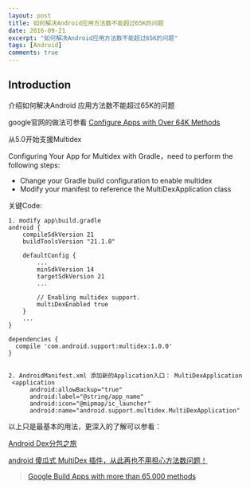 ```yaml
---
layout: post
title: 如何解决Android应用方法数不能超过65K的问题
date: 2016-09-21
excerpt: "如何解决Android应用方法数不能超过65K的问题"
tags: [Android]
comments: true
---
```



## Introduction

介绍如何解决Android 应用方法数不能超过65K的问题

google官网的做法可参看 [Configure Apps with Over 64K Methods](https://developer.android.com/studio/build/multidex.html)

从5.0开始支援Multidex

Configuring Your App for Multidex with Gradle，need to perform the following steps:

- Change your Gradle build configuration to enable multidex
- Modify your manifest to reference the MultiDexApplication class


关键Code:
    
    1. modify app\build.gradle
    android {
        compileSdkVersion 21
        buildToolsVersion "21.1.0"
    
        defaultConfig {
            ...
            minSdkVersion 14
            targetSdkVersion 21
            ...
    
            // Enabling multidex support.
            multiDexEnabled true
        }
        ...
    }
    
    dependencies {
      compile 'com.android.support:multidex:1.0.0'
    }


    2. AndroidManifest.xml 添加新的Application入口： MultiDexApplication
     <application
          android:allowBackup="true"
          android:label="@string/app_name"
          android:icon="@mipmap/ic_launcher"
          android:name="android.support.multidex.MultiDexApplication"


以上只是最基本的用法，更深入的了解可以参看：

[Android Dex分包之旅](http://yydcdut.com/2016/03/20/split-dex/index.html)

[android 傻瓜式 MultiDex 插件，从此再也不用担心方法数问题！](http://blog.csdn.net/u014608640/article/details/53080216)


> [Google Build Apps with more than 65,000 methods](http://developer.android.com/tools/building/multidex.html)